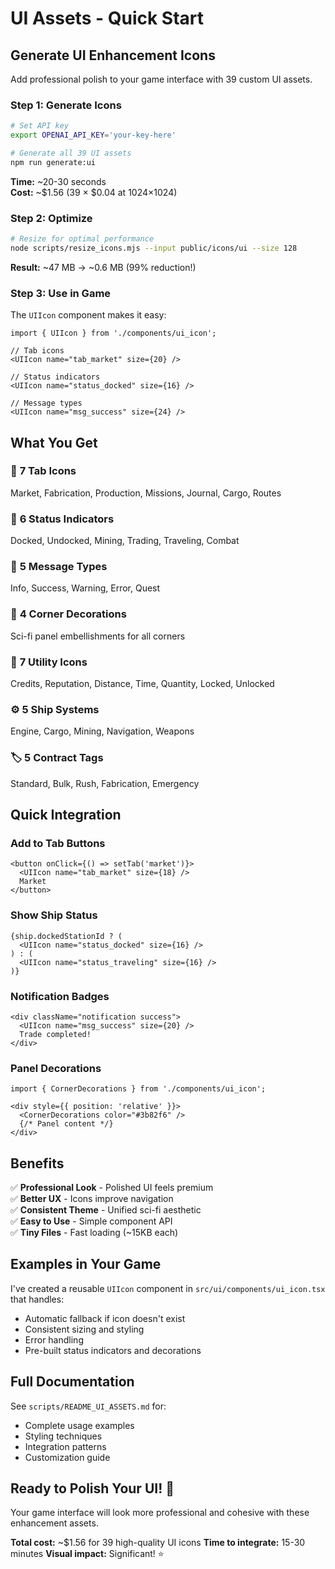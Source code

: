 # UI Assets - Quick Start

## Generate UI Enhancement Icons

Add professional polish to your game interface with 39 custom UI assets.

### Step 1: Generate Icons

```bash
# Set API key
export OPENAI_API_KEY='your-key-here'

# Generate all 39 UI assets
npm run generate:ui
```

**Time:** ~20-30 seconds  
**Cost:** ~$1.56 (39 × $0.04 at 1024×1024)

### Step 2: Optimize

```bash
# Resize for optimal performance
node scripts/resize_icons.mjs --input public/icons/ui --size 128
```

**Result:** ~47 MB → ~0.6 MB (99% reduction!)

### Step 3: Use in Game

The `UIIcon` component makes it easy:

```tsx
import { UIIcon } from './components/ui_icon';

// Tab icons
<UIIcon name="tab_market" size={20} />

// Status indicators  
<UIIcon name="status_docked" size={16} />

// Message types
<UIIcon name="msg_success" size={24} />
```

## What You Get

### 📑 **7 Tab Icons**
Market, Fabrication, Production, Missions, Journal, Cargo, Routes

### 🚀 **6 Status Indicators**
Docked, Undocked, Mining, Trading, Traveling, Combat

### 💬 **5 Message Types**
Info, Success, Warning, Error, Quest

### 🎨 **4 Corner Decorations**
Sci-fi panel embellishments for all corners

### 🔧 **7 Utility Icons**
Credits, Reputation, Distance, Time, Quantity, Locked, Unlocked

### ⚙️ **5 Ship Systems**
Engine, Cargo, Mining, Navigation, Weapons

### 🏷️ **5 Contract Tags**
Standard, Bulk, Rush, Fabrication, Emergency

## Quick Integration

### Add to Tab Buttons

```tsx
<button onClick={() => setTab('market')}>
  <UIIcon name="tab_market" size={18} />
  Market
</button>
```

### Show Ship Status

```tsx
{ship.dockedStationId ? (
  <UIIcon name="status_docked" size={16} />
) : (
  <UIIcon name="status_traveling" size={16} />
)}
```

### Notification Badges

```tsx
<div className="notification success">
  <UIIcon name="msg_success" size={20} />
  Trade completed!
</div>
```

### Panel Decorations

```tsx
import { CornerDecorations } from './components/ui_icon';

<div style={{ position: 'relative' }}>
  <CornerDecorations color="#3b82f6" />
  {/* Panel content */}
</div>
```

## Benefits

✅ **Professional Look** - Polished UI feels premium  
✅ **Better UX** - Icons improve navigation  
✅ **Consistent Theme** - Unified sci-fi aesthetic  
✅ **Easy to Use** - Simple component API  
✅ **Tiny Files** - Fast loading (~15KB each)

## Examples in Your Game

I've created a reusable `UIIcon` component in `src/ui/components/ui_icon.tsx` that handles:
- Automatic fallback if icon doesn't exist
- Consistent sizing and styling
- Error handling
- Pre-built status indicators and decorations

## Full Documentation

See `scripts/README_UI_ASSETS.md` for:
- Complete usage examples
- Styling techniques
- Integration patterns
- Customization guide

## Ready to Polish Your UI! 🎨

Your game interface will look more professional and cohesive with these enhancement assets.

**Total cost:** ~$1.56 for 39 high-quality UI icons
**Time to integrate:** 15-30 minutes
**Visual impact:** Significant! ⭐

